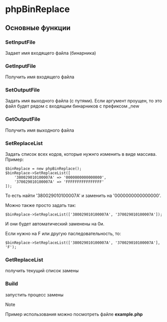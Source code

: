 # phpBinReplace

## Основные функции
### SetInputFile
Задает имя входящего файла (бинарника)
### GetInputFile
Получить имя входящего файла
### SetOutputFile
Задать имя выходного файла (с путями). Если аргумент проущен, то это файл будет рядом с входящим бинарников с префиксом _new
### GetOutputFile
Получить имя выходного файла
### SetReplaceList
Задать список всех кодов, которые нужнго изменить в виде массива.
Пример:
```
$binReplace = new phpBinReplace();
$binReplace->SetReplaceList([
    '380029010100007A' => '0000000000000000',
    '370029010100007A' => 'FFFFFFFFFFFFFFFF'
]);
```
То есть найти '380029010100007A' и заменить на '0000000000000000'.

Можно также просто задать так:
```
$binReplace->SetReplaceList(['380029010100007A', '370029010100007A']);
```
И они будет автоматический заменены на 0и.

Если нужно на F или другую паследовательность, то:
```
$binReplace->SetReplaceList(['380029010100007A', '370029010100007A'], 'F');
```
### GetReplaceList 
получить текущий список замены

### Build
запустить процесс замены
> [!NOTE]
> Пример использования можно посмотреть файле **example.php**

